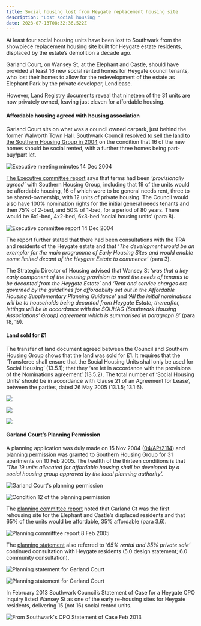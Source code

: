 ```yaml
---
title: Social housing lost from Heygate replacement housing site
description: "Lost social housing "
date: 2023-07-13T08:32:36.522Z
---
```

At least four social housing units have been lost to Southwark from the showpiece replacement housing site built for Heygate estate residents, displaced by the estate’s demolition a decade ago.


Garland Court, on Wansey St, at the Elephant and Castle, should have provided at least 16 new social rented homes for Heygate council tenants, who lost their homes to allow for the redevelopment of the estate as Elephant Park by the private developer, Lendlease.


However, Land Registry documents reveal that nineteen of the 31 units are now privately owned, leaving just eleven for affordable housing.

#### Affordable housing agreed with housing association


Garland Court sits on what was a council owned carpark, just behind the former Walworth Town Hall. Southwark Council [resolved to sell the land to the Southern Housing Group in 2004](https://moderngov.southwark.gov.uk/Data/Executive/20041214/Agenda/Minutes.pdf) on the condition that 16 of the new homes should be social rented, with a further three homes being part-buy/part let.

![](img/council_resolution_sale_wansey_st_car_park_141204.png "Executive meeting minutes 14 Dec 2004")

 [The Executive committee report](<https://moderngov.southwark.gov.uk/Data/Executive/20041214/Agenda/Item 18 - Site known asthe Wansey Street car park, Wansey Street, SE17 - Disposal.pdf>) says that terms had been *‘provisionally agreed’* with Southern Housing Group, including that 19 of the units would be affordable housing, 16 of which were to be general needs rent, three to be shared-ownership, with 12 units of private housing.  The Council would also have 100% nomination rights for the initial general needs tenants and then 75% of 2-bed, and 50% of 1-bed, for a period of 80 years.  There would be 6x1-bed, 4x2-bed, 6x3-bed ‘social housing units’ (para 8).

![](img/executive_committee_report_141204.png "Executive committee report 14 Dec 2004")

The report further stated that there had been consultations with the TRA and residents of the Heygate estate and that *‘The development would be an exemplar for the main programme of Early Housing Sites and would enable some limited decant of the Heygate Estate to commence’* (para 3).


The Strategic Director of Housing advised that Wansey St *‘was that a key early component of the housing provision to meet the needs of tenants to be decanted from the Heygate Estate’* and *‘Rent and service charges are governed by the guidelines for affordability set out in the Affordable Housing Supplementary Planning Guidance’* and *‘All the initial nominations will be to households being decanted from Heygate Estate; thereafter, lettings will be in accordance with the SOUHAG (Southwark Housing Associations’ Group) agreement which is summarised in paragraph 8’* (para 18, 19).

#### Land sold for £1

The transfer of land document agreed between the Council and Southern Housing Group shows that the land was sold for £1.  It requires that the ‘Transferee shall ensure that the Social Housing Units shall only be used for Social Housing’ (13.5.1); that they ‘are let in accordance with the provisions of the Nominations agreement’ (13.5.2).  The total number of ‘Social Housing Units’ should be in accordance with ‘clause 21 of an Agreement for Lease’, between the parties, dated 26 May 2005 (13.1.5; 13.1.6). 

![](img/trans_of_land_doc_one.jpg)

![](img/trans_of_land_two.jpg)

![](img/trans_of_land_three.jpg)

#### Garland Court’s Planning Permission

A planning application was duly made on 15 Nov 2004 ([04/AP/2114](https://planning.southwark.gov.uk/online-applications/applicationDetails.do?keyVal=ZZZV2EKBWR512&activeTab=summary)) and [planning permission](https://planning.southwark.gov.uk/online-applications/files/42B1169A9A7CE9D048A133688E5CB8FF/04_AP_2114--48162.rtf) was granted to Southern Housing Group for 31 apartments on 10 Feb 2005.  The twelfth of the thirteen conditions is that *‘The 19 units allocated for affordable housing shall be developed by a social housing group approved by the local planning authority’.*

![Garland Court's planning permission ](img/planning_permission_04ap2114_wansey_st.png)

![Condition 12 of the planning permission](img/planning_permission_condition_12_04ap2114_100205.png)

The [planning committee report](https://planning.southwark.gov.uk/online-applications/files/2381DCF0E4C00C3F4271D57BFAC3A5FF/pdf/04_AP_2114-PLANNING_STATEMENT-2371542.pdf) noted that Garland Ct was the first rehousing site for the Elephant and Castle’s displaced residents and that 65%  of the units would be affordable, 35% affordable (para 3.6).

![](img/planning_committee_report_3.6_080205.png "Planning committtee report 8 Feb 2005")

The [planning statement](https://planning.southwark.gov.uk/online-applications/files/2381DCF0E4C00C3F4271D57BFAC3A5FF/pdf/04_AP_2114-PLANNING_STATEMENT-2371542.pdf) also referred to *‘65% rental and 35% private sale’* continued consultation with Heygate residents (5.0 design statement; 6.0 community consultation).

![Planning statement for Garland Court](img/planning_statement_04ap2114_one.png)

![](img/planning_statement_04ap2114_two.png "Planning statement for Garland Court")

In February 2013 Southwark Council’s Statement of Case for a Heygate CPO inquiry listed Wansey St as one of the early re-housing sites for Heygate residents, delivering 15 (not 16) social rented units.

![From Southwark's CPO Statement of Case Feb 2013](img/wansey_st_garland_ct_table_ehsites_cpo_inquiry_feb_2013.png)